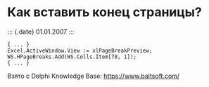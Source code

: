 Как вставить конец страницы?
============================

::: {.date}
01.01.2007
:::

    { ... }
    Excel.ActiveWindow.View := xlPageBreakPreview;
    WS.HPageBreaks.Add(WS.Cells.Item[78, 1]);
    { ... }

Взято с Delphi Knowledge Base: <https://www.baltsoft.com/>
